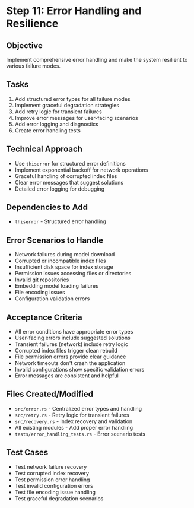 # Step 11: Error Handling and Resilience

## Objective
Implement comprehensive error handling and make the system resilient to various failure modes.

## Tasks
1. Add structured error types for all failure modes
2. Implement graceful degradation strategies
3. Add retry logic for transient failures
4. Improve error messages for user-facing scenarios
5. Add error logging and diagnostics
6. Create error handling tests

## Technical Approach
- Use `thiserror` for structured error definitions
- Implement exponential backoff for network operations
- Graceful handling of corrupted index files
- Clear error messages that suggest solutions
- Detailed error logging for debugging

## Dependencies to Add
- `thiserror` - Structured error handling

## Error Scenarios to Handle
- Network failures during model download
- Corrupted or incompatible index files  
- Insufficient disk space for index storage
- Permission issues accessing files or directories
- Invalid git repositories
- Embedding model loading failures
- File encoding issues
- Configuration validation errors

## Acceptance Criteria
- All error conditions have appropriate error types
- User-facing errors include suggested solutions
- Transient failures (network) include retry logic
- Corrupted index files trigger clean rebuild
- File permission errors provide clear guidance
- Network timeouts don't crash the application
- Invalid configurations show specific validation errors
- Error messages are consistent and helpful

## Files Created/Modified
- `src/error.rs` - Centralized error types and handling
- `src/retry.rs` - Retry logic for transient failures
- `src/recovery.rs` - Index recovery and validation
- All existing modules - Add proper error handling
- `tests/error_handling_tests.rs` - Error scenario tests

## Test Cases
- Test network failure recovery
- Test corrupted index recovery
- Test permission error handling
- Test invalid configuration errors
- Test file encoding issue handling
- Test graceful degradation scenarios